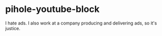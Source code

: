# pihole-youtube-block
I hate ads. I also work at a company producing and delivering ads, so it's justice.
